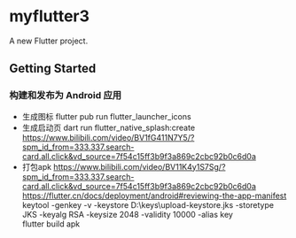 # myflutter3

A new Flutter project.

## Getting Started
### 构建和发布为 Android 应用
- 生成图标   flutter pub run flutter_launcher_icons
- 生成启动页 dart run flutter_native_splash:create
  https://www.bilibili.com/video/BV1fG411N7Y5/?spm_id_from=333.337.search-card.all.click&vd_source=7f54c15ff3b9f3a869c2cbc92b0c6d0a
- 打包apk 
    https://www.bilibili.com/video/BV11K4y1S7Sg/?spm_id_from=333.337.search-card.all.click&vd_source=7f54c15ff3b9f3a869c2cbc92b0c6d0a
    https://flutter.cn/docs/deployment/android#reviewing-the-app-manifest
    keytool -genkey -v -keystore D:\keys\upload-keystore.jks -storetype JKS -keyalg RSA -keysize 2048 -validity 10000 -alias key  
    flutter build apk